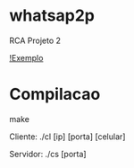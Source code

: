 # whatsap2p
RCA Projeto 2

[!Exemplo](projeto2_redes_a_ex.png?raw=true "Exemplo")


# Compilacao
make

Cliente: ./cl [ip] [porta] [celular]

Servidor: ./cs [porta]


